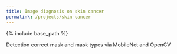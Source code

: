 ```yaml
---
title: Image diagnosis on skin cancer
permalink: /projects/skin-cancer
---
```


{% include base_path %}

Detection correct mask and mask types via MobileNet and OpenCV
